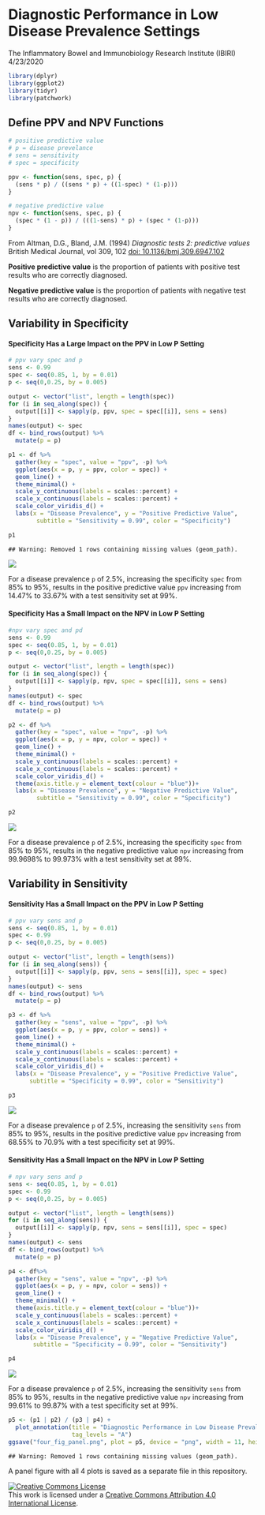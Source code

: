 Diagnostic Performance in Low Disease Prevalence Settings
================
The Inflammatory Bowel and Immunobiology Research Institute (IBIRI)
4/23/2020

``` r
library(dplyr)
library(ggplot2)
library(tidyr)
library(patchwork)
```

## Define PPV and NPV Functions

``` r
# positive predictive value
# p = disease prevelance
# sens = sensitivity
# spec = specificity

ppv <- function(sens, spec, p) {
  (sens * p) / ((sens * p) + ((1-spec) * (1-p)))
}

# negative predictive value
npv <- function(sens, spec, p) {
  (spec * (1 - p)) / (((1-sens) * p) + (spec * (1-p)))
}
```

From Altman, D.G., Bland, J.M. (1994) *Diagnostic tests 2: predictive
values* British Medical Journal, vol 309, 102
[doi: 10.1136/bmj.309.6947.102](https://dx.doi.org/10.1136%2Fbmj.309.6947.102)

**Positive predictive value** is the proportion of patients with
positive test results who are correctly diagnosed.

**Negative predictive value** is the proportion of patients with
negative test results who are correctly diagnosed.

## Variability in Specificity

#### Specificity Has a Large Impact on the PPV in Low P Setting

``` r
# ppv vary spec and p
sens <- 0.99
spec <- seq(0.85, 1, by = 0.01)
p <- seq(0,0.25, by = 0.005)

output <- vector("list", length = length(spec))
for (i in seq_along(spec)) {
  output[[i]] <- sapply(p, ppv, spec = spec[[i]], sens = sens)
}
names(output) <- spec
df <- bind_rows(output) %>%
  mutate(p = p)

p1 <- df %>%
  gather(key = "spec", value = "ppv", -p) %>%
  ggplot(aes(x = p, y = ppv, color = spec)) +
  geom_line() +
  theme_minimal() +
  scale_y_continuous(labels = scales::percent) +
  scale_x_continuous(labels = scales::percent) +
  scale_color_viridis_d() +
  labs(x = "Disease Prevalence", y = "Positive Predictive Value", 
        subtitle = "Sensitivity = 0.99", color = "Specificity")

p1
```

    ## Warning: Removed 1 rows containing missing values (geom_path).

![](README_files/figure-gfm/unnamed-chunk-3-1.png)<!-- -->

For a disease prevalence `p` of 2.5%, increasing the specificity `spec`
from 85% to 95%, results in the positive predictive value `ppv`
increasing from 14.47% to 33.67% with a test sensitivity set at 99%.

#### Specificity Has a Small Impact on the NPV in Low P Setting

``` r
#npv vary spec and pd
sens <- 0.99
spec <- seq(0.85, 1, by = 0.01)
p <- seq(0,0.25, by = 0.005)

output <- vector("list", length = length(spec))
for (i in seq_along(spec)) {
  output[[i]] <- sapply(p, npv, spec = spec[[i]], sens = sens)
}
names(output) <- spec
df <- bind_rows(output) %>%
  mutate(p = p)

p2 <- df %>%
  gather(key = "spec", value = "npv", -p) %>%
  ggplot(aes(x = p, y = npv, color = spec)) +
  geom_line() +
  theme_minimal() +
  scale_y_continuous(labels = scales::percent) + 
  scale_x_continuous(labels = scales::percent) +
  scale_color_viridis_d() +
  theme(axis.title.y = element_text(colour = "blue"))+
  labs(x = "Disease Prevalence", y = "Negative Predictive Value", 
        subtitle = "Sensitivity = 0.99", color = "Specificity")

p2
```

![](README_files/figure-gfm/unnamed-chunk-4-1.png)<!-- -->

For a disease prevalence `p` of 2.5%, increasing the specificity `spec`
from 85% to 95%, results in the negative predictive value `npv`
increasing from 99.9698% to 99.973% with a test sensitivity set at 99%.

## Variability in Sensitivity

#### Sensitivity Has a Small Impact on the PPV in Low P Setting

``` r
# ppv vary sens and p
sens <- seq(0.85, 1, by = 0.01)
spec <- 0.99
p <- seq(0,0.25, by = 0.005)

output <- vector("list", length = length(sens))
for (i in seq_along(sens)) {
  output[[i]] <- sapply(p, ppv, sens = sens[[i]], spec = spec)
}
names(output) <- sens
df <- bind_rows(output) %>% 
  mutate(p = p)

p3 <- df %>%
  gather(key = "sens", value = "ppv", -p) %>%
  ggplot(aes(x = p, y = ppv, color = sens)) +
  geom_line() +
  theme_minimal() +
  scale_y_continuous(labels = scales::percent) +
  scale_x_continuous(labels = scales::percent) +
  scale_color_viridis_d() +
  labs(x = "Disease Prevalence", y = "Positive Predictive Value", 
      subtitle = "Specificity = 0.99", color = "Sensitivity")

p3
```

![](README_files/figure-gfm/unnamed-chunk-5-1.png)<!-- -->

For a disease prevalence `p` of 2.5%, increasing the sensitivity `sens`
from 85% to 95%, results in the positive predictive value `ppv`
increasing from 68.55% to 70.9% with a test specificity set at 99%.

#### Sensitivity Has a Small Impact on the NPV in Low P Setting

``` r
# npv vary sens and p
sens <- seq(0.85, 1, by = 0.01)
spec <- 0.99
p <- seq(0,0.25, by = 0.005)

output <- vector("list", length = length(sens))
for (i in seq_along(sens)) {
  output[[i]] <- sapply(p, npv, sens = sens[[i]], spec = spec)
}
names(output) <- sens
df <- bind_rows(output) %>% 
  mutate(p = p)

p4 <- df%>%
  gather(key = "sens", value = "npv", -p) %>%
  ggplot(aes(x = p, y = npv, color = sens)) +
  geom_line() +
  theme_minimal() +
  theme(axis.title.y = element_text(colour = "blue"))+
  scale_y_continuous(labels = scales::percent) +
  scale_x_continuous(labels = scales::percent) +
  scale_color_viridis_d() +
  labs(x = "Disease Prevalence", y = "Negative Predictive Value", 
       subtitle = "Specificity = 0.99", color = "Sensitivity")

p4
```

![](README_files/figure-gfm/unnamed-chunk-6-1.png)<!-- -->

For a disease prevalence `p` of 2.5%, increasing the sensitivity `sens`
from 85% to 95%, results in the negative predictive value `npv`
increasing from 99.61% to 99.87% with a test specificity set at 99%.

``` r
p5 <- (p1 | p2) / (p3 | p4) +
  plot_annotation(title = "Diagnostic Performance in Low Disease Prevalence Setting",
                  tag_levels = "A") 
ggsave("four_fig_panel.png", plot = p5, device = "png", width = 11, height = 11, units = "in")
```

    ## Warning: Removed 1 rows containing missing values (geom_path).

A panel figure with all 4 plots is saved as a separate file in this
repository.

<a rel="license" href="http://creativecommons.org/licenses/by/4.0/"><img alt="Creative Commons License" style="border-width:0" src="https://i.creativecommons.org/l/by/4.0/88x31.png" /></a><br />This
work is licensed under a
<a rel="license" href="http://creativecommons.org/licenses/by/4.0/">Creative
Commons Attribution 4.0 International License</a>.
